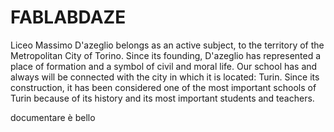 # FABLABDAZE
Liceo Massimo D'azeglio belongs as an active subject, to the territory of the Metropolitan City of Torino. Since its founding, D'azeglio has represented a place of formation and a symbol of civil and moral life. Our school has and always will be connected with the city in which it is located: Turin. Since its construction, it has been considered one of the most important schools of Turin because of its history and its most important students and teachers.

documentare è bello
